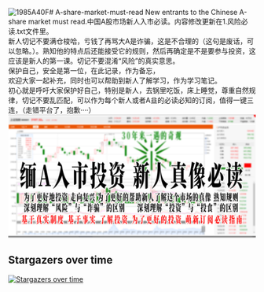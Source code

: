 ![1985A40F](https://github.com/anbeibei/Chinese-A-share-market-must-read/assets/13477806/066439ec-d220-4719-86a0-13b5f62ea569)# A-share-market-must-read
New entrants to the Chinese A-share market must read.中国A股市场新人入市必读。内容修改更新在1.风险必读.txt文件里。 <Br/>新人切记不要满仓梭哈，亏钱了再骂大A是诈骗，这是不合理的（这句是废话，可以忽略。）。熟知他的特点后还能接受它的规则，然后再确定是不是要参与投资，这应该是新人的第一课。切记不要混淆“风险”的真实意思。<Br/>保护自己，安全是第一位，在此记录，作为备忘，<Br/>欢迎大家一起补充，同时也可以帮助到新人了解学习，作为学习笔记。  <Br/>初心就是呼吁大家保护好自己，特别是新人，去锅里吃饭，床上睡觉，尊重自然规律，切记不要乱匹配，可以作为每个新人或者A韭的必读必知的订阅，值得一键三连，（走错平台了，抱歉····）
![image](https://github.com/anbeibei/Chinese-A-share-market-must-read/blob/main/%E9%A6%96%E5%9B%BE%E6%B5%B7%E6%8A%A5.jpg)

## Stargazers over time

[![Stargazers over time](https://starchart.cc/anbeibei/Chinese-A-share-market-must-read.svg)](https://starchart.cc/anbeibei/Chinese-A-share-market-must-read)
